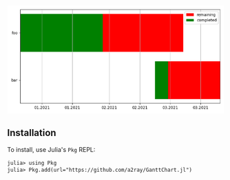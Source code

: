 ![Image of a Gantt Chart](https://github.com/a2ray/GanttChart.jl/blob/master/example.png)
## Installation
To install, use Julia's `Pkg` REPL:
```
julia> using Pkg
julia> Pkg.add(url="https://github.com/a2ray/GanttChart.jl")
```
